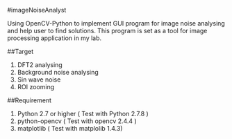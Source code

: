 #imageNoiseAnalyst

Using OpenCV-Python to implement GUI program for image noise analysing and help user to find solutions. This program is set as a tool for image processing application in my lab.

##Target
1. DFT2 analysing
2. Background noise analysing
3. Sin wave noise
4. ROI zooming

##Requirement
1. Python 2.7 or higher ( Test with Python 2.7.8 )
2. python-opencv ( Test with opencv 2.4.4 )
3. matplotlib ( Test with matplolib 1.4.3)
